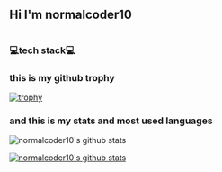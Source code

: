 ## Hi I'm normalcoder10
#
### 💻tech stack💻
### this is my github trophy
[![trophy](https://github-profile-trophy.vercel.app/?username=normalcoder10)](https://github.com/ryo-ma/github-profile-trophy)

### and this is my stats and most used languages
![normalcoder10's github stats](https://github-readme-stats.vercel.app/api?username=normalcoder10&show_icons=true)

[![normalcoder10's github stats](https://github-readme-stats.vercel.app/api/top-langs/?username=normalcoder10&show_icons=true&hide_border=true&title_color=004386&icon_color=004386&layout=compact)](https://github.com/normalcoder10)
<!--
**normalcoder10/normalcoder10** is a ✨ _special_ ✨ repository because its `README.md` (this file) appears on your GitHub profile.

Here are some ideas to get you started:

- 🔭 I’m currently working on ...
- 🌱 I’m currently learning ...
- 👯 I’m looking to collaborate on ...
- 🤔 I’m looking for help with ...
- 💬 Ask me about ...
- 📫 How to reach me: ...
- 😄 Pronouns: ...
- ⚡ Fun fact: ...
-->
